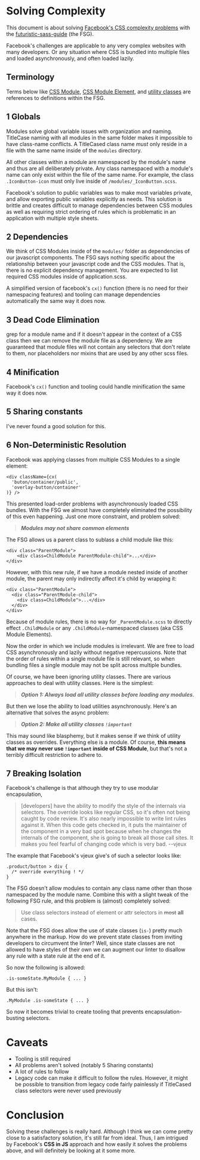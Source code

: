 # Solving Complexity

This document is about solving
[Facebook's CSS complexity problems](https://speakerdeck.com/vjeux/react-css-in-js)
with the [futuristic-sass-guide](https://github.com/gilbox/futuristic-sass-guide)
(the FSG).

Facebook's challenges are applicable to any very complex websites with many developers.
Or any situation where CSS is bundled into multiple files and loaded asynchronously,
and often loaded lazily.

## Terminology

Terms below like [CSS Module](https://github.com/gilbox/futuristic-sass-guide#modules),
[CSS Module Element](https://github.com/gilbox/futuristic-sass-guide#element),
and [utility classes](https://github.com/gilbox/futuristic-sass-guide#simple-rules)
are references to definitions within the FSG.


## 1 Globals

Modules solve global variable issues with organization and naming.
TitleCase naming with all modules in the same folder makes it impossible
to have class-name conflicts. A TitleCased class name *must* only reside
in a file with the same name inside of the `modules` directory.

All other classes within a module are namespaced by the module's name
and thus are all deliberately private. Any class namespaced
with a module's name can only exist within the file of the same name.
For example, the class `.IconButton-icon` must only live inside of
`/modules/_IconButton.scss`.

Facebook's solution to public variables was to make most variables
private, and allow exporting public variables explicitly as needs.
This solution is brittle and creates difficult to manage dependencies between CSS modules
as well as requiring strict ordering of rules which is problematic in
an application with multiple style sheets.


## 2 Dependencies

We think of CSS Modules inside of the `modules/` folder as
dependencies of our javascript components.
The FSG says nothing specific about the relationship between
your javascript code and the CSS modules. That is, there is
no explicit dependency management. You are expected to list
required CSS modules inside of application.scss.

A simplified version of facebook's `cx()` function (there is no
need for their namespacing features) and tooling can manage dependencies
automatically the same way it does now.


## 3 Dead Code Elimination

grep for a module name and if it doesn't appear in the context
of a CSS class then we can remove the module file as a dependency.
We are guaranteed that module files will not contain any selectors that
don't relate to them, nor placeholders nor mixins that are used
by any other scss files.


## 4 Minification

Facebook's `cx()` function and tooling could handle minification the same way it
does now.


## 5 Sharing constants

I've never found a good solution for this.


## 6 Non-Deterministic Resolution

Facebook was applying classes from multiple CSS Modules
to a single element:

    <div className={cx(
      'buton/container/public',
      'overlay-button/container'
    )} />

This presented load-order problems with asynchronously loaded
CSS bundles. With the FSG we almost have completely eliminated
the possibility of this even happening. Just one more constraint,
and problem solved:

> ***Modules may not share common elements***

The FSG allows us a parent class to sublass a child module like this:

    <div class="ParentModule">
        <div class=ChildModule ParentModule-child">...</div>
    </div>

However, with this new rule, if we have a module nested inside of
another module, the parent may only indirectly affect it's child by wrapping it:

    <div class="ParentModule">
      <div class="ParentModule-child">
        <div class=ChildModule">...</div>
      </div>
    </div>

Because of module rules, there is no way for `_ParentModule.scss` to directly effect
`.ChildModule` or any `.ChildModule`-namespaced classes (aka CSS Module Elements).

Now the order in which we include modules is irrelevant. We are
free to load CSS asynchronously and lazily without negative repercussions.
Note that the order of rules within a single module file is still relevant,
so when bundling files a single module may not be split across multiple bundles.

Of course, we have been ignoring utility classes. There are various approaches
to deal with utility classes. Here is the simplest:

> ***Option 1: Always load all utility classes before loading any modules.***

But then we lose the ability to load utilities asynchronously. Here's an alternative
that solves the async problem:

> ***Option 2: Make all utility classes `!important`***

This may sound like blasphemy, but it makes sense if we think of utility classes
as overrides. Everything else is a module. Of course, **this means that we may never
use `!important` inside of CSS Module**, but that's not a terribly difficult restriction to
adhere to.


## 7 Breaking Isolation

Facebook's challenge is that although they try to use modular encapsulation,

> [developers] have the ability to modify the style of the internals
> via selectors. The override looks like regular CSS, so it's often not being
> caught by code review. It's also nearly impossible to write lint rules
> against it. When this code gets checked in, it puts the maintainer of the
> component in a very bad spot because when he changes the internals of the
> component, she is going to break all those call sites. It makes you feel fearful
> of changing code which is very bad. --vjeux

The example that Facebook's vjeux give's of such a selector looks like:

    .product/button > div {
      /* override everything ! */
    }

The FSG doesn't allow modules to contain any class name other than those
namespaced by the module name. Combine this with a slight tweak of the following
FSG rule, and this problem is (almost) completely solved:

> Use class selectors instead of element or attr selectors in ~~most~~ **all** cases.

Note that the FSG does allow the use of state classes (`is-`) pretty much anywhere in the markup.
How do we prevent state classes from inviting developers to circumvent the linter?
Well, since state classes are not allowed to have styles of their own we can
augment our linter to disallow any rule with a state rule at the end of it.

So now the following is allowed:

    .is-someState.MyModule { ... }

But this isn't:

    .MyModule .is-someState { ... }

So now it becomes trivial to create tooling that prevents encapsulation-busting selectors.


# Caveats

- Tooling is still required
- All problems aren't solved (notably 5 Sharing constants)
- A lot of rules to follow
- Legacy code can make it difficult to follow the rules.
However, it might be possible to transition from legacy code fairly painlessly
if TitleCased class selectors were never used previously


# Conclusion

Solving these challenges is really hard. Although I think we can come pretty
close to a satisfactory solution, it's still far from ideal.
Thus, I am intrigued by Facebook's **CSS in JS** approach and how easily it solves
the problems above, and will definitely be looking at it some more.
